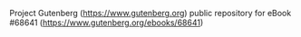 Project Gutenberg (https://www.gutenberg.org) public repository for
eBook #68641 (https://www.gutenberg.org/ebooks/68641)
